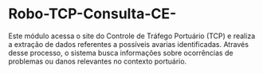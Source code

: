 # Robo-TCP-Consulta-CE-
Este módulo acessa o site do Controle de Tráfego Portuário (TCP) e realiza a extração de dados referentes a possíveis avarias identificadas. Através desse processo, o sistema busca informações sobre ocorrências de problemas ou danos relevantes no contexto portuário.
